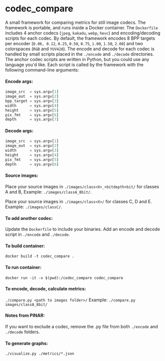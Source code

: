 # codec_compare

A small framework for comparing metrics for still image codecs. The framework is portable, and runs inside a Docker container. The `Dockerfile` includes 4 anchor codecs (`jpeg`, `kakadu`, `webp`, `hevc`) and encoding/decoding scripts for each codec. By default, the framework encodes 8 BPP targets per encoder (`0.06, 0.12`, `0.25`, `0.50`, `0.75`, `1.00`, `1.50`, `2.00`) and two colorspaces (`RGB` and `YUV420`). The encode and decode for each codec is handled by small scripts placed in the `./encode` and `./decode` directories. The anchor codec scripts are written in Python, but you could use any language you'd like. Each script is called by the framework with the following command-line arguments:

#### Encode args:
```py
image_src  = sys.argv[1]
image_out  = sys.argv[2]
bpp_target = sys.argv[3]
width      = sys.argv[4]
height     = sys.argv[5]
pix_fmt    = sys.argv[6] 
depth      = sys.argv[7] 
```

#### Decode args:
```py
image_src  = sys.argv[1]
image_out  = sys.argv[2]
width      = sys.argv[3]
height     = sys.argv[4]
pix_fmt    = sys.argv[5] 
depth      = sys.argv[6]
```

#### Source images:
Place your source images in `./images/class<X>_<bitdepth>bit/` for classes A and B,
Example: `./images/classA_8bit/`.

Place your source images in `./images/class<X>/` for classes C, D and E.
Example: `./images/classC/`.

#### To add another codec:
Update the `Dockerfile` to include your binaries.
Add an encode and decode script in `./encode` and `./decode`.

#### To build container:
`docker build -t codec_compare .`

#### To run container:
`docker run -it -v $(pwd):/codec_compare codec_compare`

#### To encode, decode, calculate metrics:
`./compare.py <path to images folder>/`
Example: `./compare.py images/classA_8bit/`

#### Notes from PINAR:
If you want to exclude a codec, remove the <codecname>.py file from both `./encode` and `./decode` folders.

#### To generate graphs:
`./visualize.py ./metrics/*.json`

